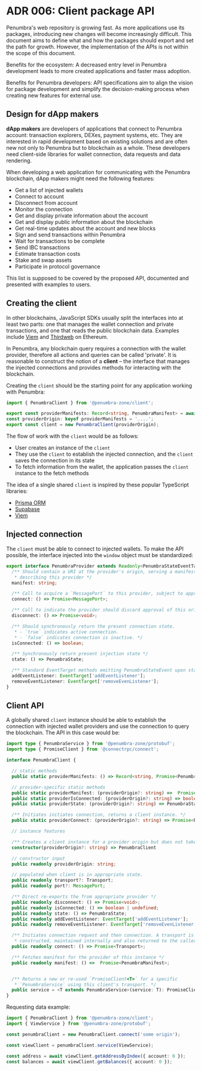# ADR 006: Client package API

Penumbra's web repository is growing fast. As more applications use its packages, introducing new changes will become increasingly difficult. This document aims to define what and how the packages should export and set the path for growth. However, the implementation of the APIs is not within the scope of this document.

Benefits for the ecosystem: A decreased entry level in Penumbra development leads to more created applications and faster mass adoption.

Benefits for Penumbra developers: API specifications aim to align the vision for package development and simplify the decision-making process when creating new features for external use.

## Design for dApp makers

**dApp makers** are developers of applications that connect to Penumbra account: transaction explorers, DEXes, payment systems, etc. They are interested in rapid development based on existing solutions and are often new not only to Penumbra but to blockchain as a whole. These developers need client-side libraries for wallet connection, data requests and data rendering.

When developing a web application for communicating with the Penumbra blockchain, dApp makers might need the following features:

- Get a list of injected wallets
- Connect to account
- Disconnect from account
- Monitor the connection
- Get and display private information about the account
- Get and display public information about the blockchain
- Get real-time updates about the account and new blocks
- Sign and send transactions within Penumbra
- Wait for transactions to be complete
- Send IBC transactions
- Estimate transaction costs
- Stake and swap assets
- Participate in protocol governance

This list is supposed to be covered by the proposed API, documented and presented with examples to users.

## Creating the client

In other blockchains, JavaScript SDKs usually split the interfaces into at least two parts: one that manages the wallet connection and private transactions, and one that reads the public blockchain data. Examples include [Viem](https://viem.sh/docs/clients/intro) and [Thirdweb](https://portal.thirdweb.com/typescript/v5/client) on Ethereum.

In Penumbra, any blockchain query requires a connection with the wallet provider, therefore all actions and
queries can be called 'private'. It is reasonable to construct the notion of a **client** – the interface
that manages the injected connections and provides methods for interacting with the blockchain.

Creating the `client` should be the starting point for any application working with Penumbra:

```ts
import { PenumbraClient } from '@penumbra-zone/client';

export const providerManifests: Record<string, PenumbraManifest> = await PenumbraClient.manifests();
const providerOrigin: keyof providerManifests = '....';
export const client = new PenumbraClient(providerOrigin);
```

The flow of work with the `client` would be as follows:

- User creates an instance of the `client`
- They use the `client` to establish the injected connection, and the `client` saves the connection in its state
- To fetch information from the wallet, the application passes the `client` instance to the fetch methods

The idea of a single shared `client` is inspired by these popular TypeScript libraries:

- [Prisma ORM](https://www.prisma.io/docs/orm/prisma-client/setup-and-configuration/instantiate-prisma-client)
- [Supabase](https://supabase.com/docs/reference/javascript/initializing)
- [Viem](https://viem.sh/docs/clients/intro)

## Injected connection

The `client` must be able to connect to injected wallets. To make the API possible, the interface injected into the `window` object must be standardized:

```ts
export interface PenumbraProvider extends Readonly<PenumbraStateEventTarget> {
  /** Should contain a URI at the provider's origin, serving a manifest
   * describing this provider */
  manifest: string;

  /** Call to acquire a `MessagePort` to this provider, subject to approval. */
  connect: () => Promise<MessagePort>;

  /** Call to indicate the provider should discard approval of this origin. */
  disconnect: () => Promise<void>;

  /** Should synchronously return the present connection state.
   * - `true` indicates active connection.
   * - `false` indicates connection is inactive. */
  isConnected: () => boolean;

  /** Synchronously return present injection state */
  state: () => PenumbraState;

  /** Standard EventTarget methods emitting PenumbraStateEvent upon state changes */
  addEventListener: EventTarget['addEventListener'];
  removeEventListener: EventTarget['removeEvenListener'];
}
```

## Client API

A globally shared `client` instance should be able to establish the connection with
injected wallet providers and use the connection to query the blockchain. The API in this case would be:

```ts
import type { PenumbraService } from '@penumbra-zone/protobuf';
import type { PromiseClient } from '@connectrpc/connect';

interface PenumbraClient {

  // static methods
  public static providerManifests: () => Record<string, Promise<PenumbraManifest>>;

  // provider-specific static methods
  public static providerManifest: (providerOrigin?: string) =>  Promise<PenumbraManifest>;
  public static providerIsConnected: (providerOrigin?: string) => boolean;
  public static providerState: (providerOrigin?: string) => PenumbraState;

  /** Initiates initiates connection, returns a client instance. */
  public static providerConnect: (providerOrigin?: string) => Promise<PenumbraClient>;

  // instance features

  /** Creates a client instance for a provider origin but does not take any action. */
  constructor(providerOrigin?: string) => PenumbraClient

  // constructor input
  public readonly providerOrigin: string;

  // populated when client is in appropriate state.
  public readonly transport?: Transport;
  public readonly port?: MessagePort;

  /** Direct re-exports the from appropriate provider */
  public readonly disconnect: () => Promise<void>;
  public readonly isConnected: () => boolean | undefined;
  public readonly state: () => PenumbraState;
  public readonly addEventListener: EventTarget['addEventListener'];
  public readonly removeEventListener: EventTarget['removeEvenListener'];

  /** Initiates connection request and then connection. A transport is
   * constructed, maintained internally and also returned to the caller. */
  public readonly connect: () => Promise<Transport>;

  /** Fetches manifest for the provider of this instance */
  public readonly manifest: () =>  Promise<PenumbraManifest>;


  /** Returns a new or re-used `PromiseClient<T>` for a specific
   * `PenumbraService` using this client's transport. */
  public service = <T extends PenumbraService>(service: T): PromiseClient<T>;
}
```

Requesting data example:

```ts
import { PenumbraClient } from '@penumbra-zone/client';
import { ViewService } from '@penumbra-zone/protobuf';

const penumbraClient = new PenumbraClient.connect('some origin');

const viewClient = penumbraClient.service(ViewService);

const address = await viewClient.getAddressByIndex({ account: 0 });
const balances = await viewClient.getBalances({ account: 0 });
```

